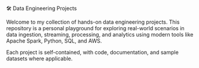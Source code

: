 🛠️ Data Engineering Projects

Welcome to my collection of hands-on data engineering projects.
This repository is a personal playground for exploring real-world scenarios in data ingestion, streaming, processing, and analytics using modern tools like Apache Spark, Python, SQL, and AWS.

Each project is self-contained, with code, documentation, and sample datasets where applicable.

